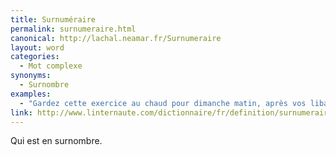 ```yaml
---
title: Surnuméraire
permalink: surnumeraire.html
canonical: http://lachal.neamar.fr/Surnumeraire
layout: word
categories:
  - Mot complexe
synonyms:
  - Surnombre
examples:
  - "Gardez cette exercice au chaud pour dimanche matin, après vos libations surnuméraires, vite un roboratif !"
link: http://www.linternaute.com/dictionnaire/fr/definition/surnumeraire/
---
```


Qui est en surnombre.

